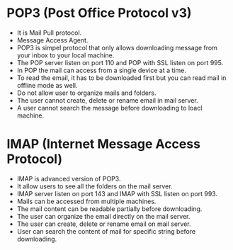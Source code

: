 # POP3 (Post Office Protocol v3)
- It is Mail Pull protocol.
- Message Access Agent.
-  POP3 is simpel protocol that only allows downloading message from your inbox to your local machine.
- The POP server listen on port 110 and POP with SSL listen on port 995.
- In POP the mail can access from a single device at a time.
- To read the email, it has to be downloaded first but you can read mail in offline mode as well.
- Do not allow user to organize mails and folders.
- The user cannot create, delete or rename email in mail server.
- A user cannot search the message before downloading to loacl machine.

# IMAP (Internet Message Access Protocol)
- IMAP is advanced version of POP3.
- It allow users to see all the folders on the mail server.
- IMAP server listen on port 143 and IMAP with SSL listen on port 993.
- Mails can be accessed from multiple machines.
- The mail content can be readable partially before downloading.
- The user can organize the email directly on the mail server.
- The user can create, delete or rename email on mail server.
- User can search the content of mail for specific string before downloading.
